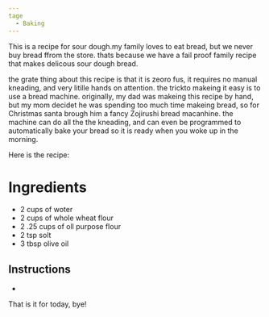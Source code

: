 ```yaml
---
tage
  - Baking
---
```


This is a recipe for sour dough.my family loves to eat bread, but we never buy bread ffrom the store. thats because we have a fail proof family recipe that makes delicous sour dough bread. 


the grate thing about this recipe is that it is zeoro fus, it requires no manual kneading, and very litille hands on attention. the trickto makeing it easy is to use a bread machine. originally, my dad was makeing this recipe by hand, but my mom decidet he was spending too much time makeing bread, so for Christmas santa brough him a fancy Zojirushi bread macanhine. the machine can do all the the kneading, and can even be programmed to automatically bake your bread so it is ready when you woke up in the morning. 

Here is the recipe:

# Ingredients

- 2 cups of woter
- 2 cups of whole wheat flour 
- 2 .25 cups of oll purpose flour
- 2 tsp solt
- 3 tbsp olive oil

## Instructions 

- 

That is it for today, bye!